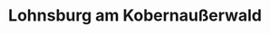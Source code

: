 ---
title: Lohnsburg am Kobernaußerwald
url: /lohnsburg-am-kobernausserwald/
latitude: 48.141
longitude: 13.412
---